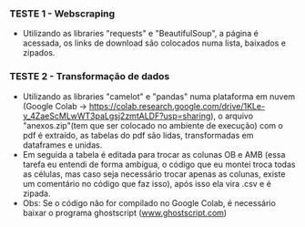 ### TESTE 1 - Webscraping 
* Utilizando as libraries "requests" e "BeautifulSoup", a página é acessada, os links de download são colocados numa lista, baixados e zipados.

### TESTE 2 - Transformação de dados
* Utilizando as libraries "camelot" e "pandas" numa plataforma em nuvem (Google Colab -> https://colab.research.google.com/drive/1KLe-y_4ZaeScMLwWT3paLgsj2zmtALDF?usp=sharing), o arquivo "anexos.zip"(tem que ser colocado no ambiente de execução) com o pdf é extraído, as tabelas do pdf são lidas, transformadas em dataframes e unidas. 
* Em seguida a tabela é editada para trocar as colunas OB e AMB (essa tarefa eu entendi de forma ambígua, o código que eu montei troca todas as células, mas caso seja necessário trocar apenas as colunas, existe um comentário no código que faz isso), após isso ela vira .csv e é zipada. 
* Obs:  Se o código não for compilado no Google Colab, é necessário baixar o programa ghostscript (www.ghostscript.com)
